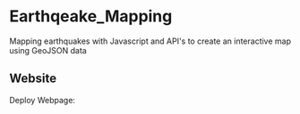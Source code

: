 # Earthqeake_Mapping
Mapping earthquakes with Javascript and API's to create an interactive map using GeoJSON data

## Website
Deploy Webpage: 
